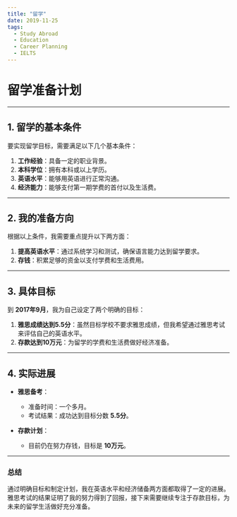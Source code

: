 ```yaml
---
title: "留学"
date: 2019-11-25
tags:
  - Study Abroad
  - Education
  - Career Planning
  - IELTS
---
```


# 留学准备计划

---

## 1. 留学的基本条件

要实现留学目标，需要满足以下几个基本条件：  
1. **工作经验**：具备一定的职业背景。  
2. **本科学位**：拥有本科或以上学历。  
3. **英语水平**：能够用英语进行正常沟通。  
4. **经济能力**：能够支付第一期学费的首付以及生活费。

---

## 2. 我的准备方向

根据以上条件，我需要重点提升以下两方面：  
1. **提高英语水平**：通过系统学习和测试，确保语言能力达到留学要求。  
2. **存钱**：积累足够的资金以支付学费和生活费用。

---

## 3. 具体目标

到 **2017年9月**，我为自己设定了两个明确的目标：  
1. **雅思成绩达到5.5分**：虽然目标学校不要求雅思成绩，但我希望通过雅思考试来评估自己的英语水平。  
2. **存款达到10万元**：为留学的学费和生活费做好经济准备。

---

## 4. 实际进展

- **雅思备考**：  
  - 准备时间：一个多月。  
  - 考试结果：成功达到目标分数 **5.5分**。  

- **存款计划**：  
  - 目前仍在努力存钱，目标是 **10万元**。

---

### 总结

通过明确目标和制定计划，我在英语水平和经济储备两方面都取得了一定的进展。雅思考试的结果证明了我的努力得到了回报，接下来需要继续专注于存款目标，为未来的留学生活做好充分准备。
